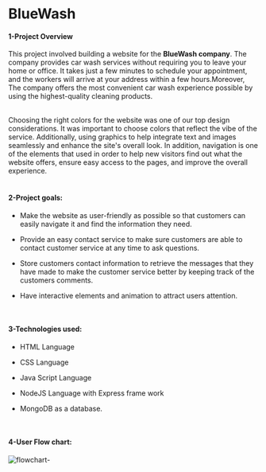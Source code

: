 <h1>BlueWash</h1>

<h4>1-Project Overview</h4>
This project involved building a website for the <strong>BlueWash company</strong>. The company provides car wash services without requiring you to leave your home or office. It takes just a few minutes to schedule your appointment, and the workers will arrive at your address within a few hours.Moreover, The company offers the most convenient car wash experience possible by using the highest-quality cleaning products.<br><br>

Choosing the right colors for the website was one of our top design considerations. It was important to choose colors that reflect the vibe of the service. Additionally, using graphics to help integrate text and images seamlessly and enhance the site's overall look. In addition, navigation is one of the elements that used in order to help new visitors find out what the website offers, ensure easy access to the pages, and improve the overall experience.
<br><br>
<h4>2-Project goals: </h4>

- Make the website  as user-friendly as possible so that customers can easily navigate it and find the information they need.

- Provide an easy contact service to make sure customers are able to contact customer service at any time to ask questions.

- Store customers contact information to retrieve the messages that they have made to make the customer service better by keeping track of the customers comments.

- Have interactive elements and animation to attract users attention.

<br>

<h4>3-Technologies used:</h4>

- HTML Language

- CSS Language

- Java Script Language

- NodeJS Language with Express frame work

- MongoDB as a database.
 
 <br>
 
 
 <h4>4-User Flow chart:</h4>
 
  
![flowchart-](https://user-images.githubusercontent.com/109030320/218288849-a0222cb1-3bce-404a-8d23-0a248d4be567.png)

